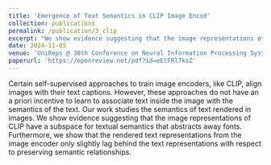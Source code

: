 ```yaml
---
title: 'Emergence of Text Semantics in CLIP Image Encod'
collection: publications
permalink: /publication/3_clip
excerpt: "We show evidence suggesting that the image representations of CLIP have a subspace for textual semantics that abstracts away fonts. Furthermore, we show that the rendered text representations from the image encoder only slightly lag behind the text representations with respect to preserving semantic relationships."
date: 2024-11-05
venue: 'UniReps @ 38th Conference on Neural Information Processing Systems'
paperurl: 'https://openreview.net/pdf?id=eEtFRl7ksZ'
---
```

Certain self-supervised approaches to train image encoders, like CLIP, align images with their text captions. However, these approaches do not have an a priori incentive to learn to associate text inside the image with the semantics of the text. Our work studies the semantics of text rendered in images. We show evidence suggesting that the image representations of CLIP have a subspace for textual semantics that abstracts away fonts. Furthermore, we show that the rendered text representations from the image encoder only slightly lag behind the text representations with respect to preserving semantic relationships.

 
